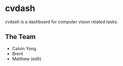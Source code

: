 # cvdash

cvdash is a dashboard for computer vision related tasks.

## The Team

- Calvin Yong
- Brent
- Matthew (edit)
